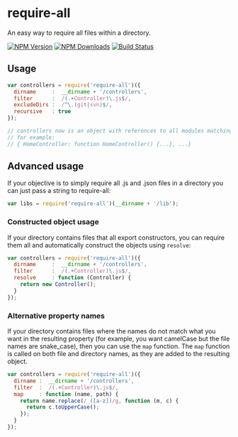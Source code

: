 # require-all

An easy way to require all files within a directory.

[![NPM Version][npm-image]][npm-url]
[![NPM Downloads][downloads-image]][downloads-url]
[![Build Status][travis-image]][travis-url]

## Usage

```js
var controllers = require('require-all')({
  dirname     :  __dirname + '/controllers',
  filter      :  /(.+Controller)\.js$/,
  excludeDirs :  /^\.(git|svn)$/,
  recursive   : true
});

// controllers now is an object with references to all modules matching the filter
// for example:
// { HomeController: function HomeController() {...}, ...}
```

## Advanced usage

If your objective is to simply require all .js and .json files in a directory you can just pass a string to require-all:

``` js
var libs = require('require-all')(__dirname + '/lib');
```

### Constructed object usage

If your directory contains files that all export constructors, you can require them all and automatically construct the objects using `resolve`:

```js
var controllers = require('require-all')({
  dirname     :  __dirname + '/controllers',
  filter      :  /(.+Controller)\.js$/,
  resolve     : function (Controller) {
    return new Controller();
  }
});
```

### Alternative property names

If your directory contains files where the names do not match what you want in the resulting property (for example, you want camelCase but the file names are snake_case), then you can use the `map` function. The `map` function is called on both file and directory names, as they are added to the resulting object.

```js
var controllers = require('require-all')({
  dirname :  __dirname + '/controllers',
  filter  :  /(.+Controller)\.js$/,
  map     : function (name, path) {
    return name.replace(/_([a-z])/g, function (m, c) {
      return c.toUpperCase();
    });
  }
});
```

[npm-image]: https://img.shields.io/npm/v/require-all.svg
[npm-url]: https://npmjs.org/package/require-all
[downloads-image]: https://img.shields.io/npm/dm/require-all.svg
[downloads-url]: https://npmjs.org/package/require-all
[travis-image]: https://img.shields.io/travis/felixge/node-require-all/master.svg
[travis-url]: https://travis-ci.org/felixge/node-require-all
